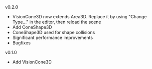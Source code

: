 v0.2.0

* VisionCone3D now extends Area3D. Replace it by using "Change Type..." in the
editor, then reload the scene
* Add ConeShape3D
* ConeShape3D used for shape collisions
* Significant performance improvements
* Bugfixes

v0.1.0

* Add VisionCone3D